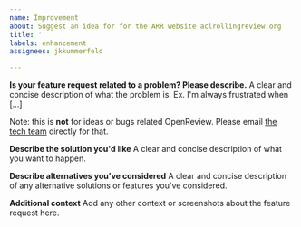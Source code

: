 ```yaml
---
name: Improvement
about: Suggest an idea for for the ARR website aclrollingreview.org
title: ''
labels: enhancement
assignees: jkkummerfeld

---
```


**Is your feature request related to a problem? Please describe.**
A clear and concise description of what the problem is. Ex. I'm always frustrated when [...]

Note: this is **not** for ideas or bugs related OpenReview. Please email [the tech team](https://aclrollingreview.org/people) directly for that.

**Describe the solution you'd like**
A clear and concise description of what you want to happen.

**Describe alternatives you've considered**
A clear and concise description of any alternative solutions or features you've considered.

**Additional context**
Add any other context or screenshots about the feature request here.

